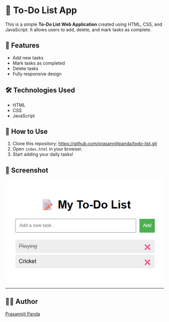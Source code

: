 # 📝 To-Do List App

This is a simple **To-Do List Web Application** created using HTML, CSS, and JavaScript. It allows users to add, delete, and mark tasks as complete.

## 🚀 Features

- Add new tasks
- Mark tasks as completed
- Delete tasks
- Fully responsive design

## 🛠️ Technologies Used

- HTML
- CSS
- JavaScript

## 📂 How to Use

1. Clone this repository: https://github.com/prasannjitpanda/todo-list.git
2. Open `index.html` in your browser.
3. Start adding your daily tasks!

## 📸 Screenshot

![To-Do App Screenshot](screenshot.png)

---

## 👨‍💻 Author

[Prasannjit Panda](https://github.com/prasannjitpanda)